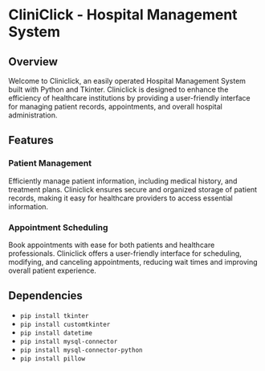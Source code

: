 # CliniClick - Hospital Management System

## Overview
Welcome to Cliniclick, an easily operated Hospital Management System built with Python and Tkinter. Cliniclick is designed to enhance the efficiency of healthcare institutions by providing a user-friendly interface for managing patient records, appointments, and overall hospital administration.

## Features
### Patient Management
Efficiently manage patient information, including medical history, and treatment plans. Cliniclick ensures secure and organized storage of patient records, making it easy for healthcare providers to access essential information.

### Appointment Scheduling
Book appointments with ease for both patients and healthcare professionals. Cliniclick offers a user-friendly interface for scheduling, modifying, and canceling appointments, reducing wait times and improving overall patient experience.
 
## Dependencies
- `pip install tkinter`
- `pip install customtkinter`
- `pip install datetime`
- `pip install mysql-connector`
- `pip install mysql-connector-python`
- `pip install pillow`
